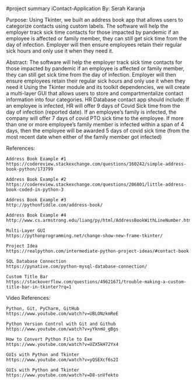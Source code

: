 #project summary
iContact-Application
	By: Serah Karanja

Purpose:
	Using Tkinter, we built an address book app that allows users to categorize contacts using custom labels. The software will help the employer track sick time contacts   for those impacted by pandemic if an employee is affected or family member, they can still get sick time from the day of infection. Employer will then ensure employees retain their regular sick hours and only use it when they need it.


Abstract:
The software will help the employer track sick time contacts  for those impacted by pandemic if an employee is affected or family member, they can still get sick time from the day of infection. Employer will then ensure employees retain their regular sick hours and only use it when they need it Using the Tkinter module and its toolkit dependencies, we will create a multi-layer GUI that allows users to store and compartmentalize contact information into four categories.
	HR Database contact app should include:
If an employee is infected, HR will offer 9 days of Covid Sick time from the day of infection (reported date).
If an employee’s family is infected, the company will offer 7 days of covid PTO sick time to the employee.
If more than one or more employee’s family member is infected within a span of 4 days, then the employee will be awarded 5 days of covid sick time (from the most recent date when either of the family member got infected)





References:

	Address Book Example #1
	https://codereview.stackexchange.com/questions/160242/simple-address-book-python/173799

	Address Book Example #2
	https://codereview.stackexchange.com/questions/206801/little-address-book-coded-in-python-3

	Address Book Example #3
	http://pythonfiddle.com/address-book/

	Address Book Example #4
	http://www.cs.armstrong.edu/liang/py/html/AddressBookWithLineNumber.html?

	Multi-Layer GUI
	https://pythonprogramming.net/change-show-new-frame-tkinter/

	Project Idea
	https://realpython.com/intermediate-python-project-ideas/#contact-book

	SQL Database Connection
	https://pynative.com/python-mysql-database-connection/

	Custom Title Bar
	https://stackoverflow.com/questions/49621671/trouble-making-a-custom-title-bar-in-tkinter?rq=1	



Video References:

	Python, Git, PyCharm, GitHub
	https://www.youtube.com/watch?v=UBLONzkmReE	

	Python Version Control with Git and Github
	https://www.youtube.com/watch?v=yYknmU_gBgs	

	How to Convert Python File to Exe
	https://www.youtube.com/watch?v=UZX5kH72Yx4	

	GUIs with Python and Tkinter
	https://www.youtube.com/watch?v=yQSEXcf6s2I	

	GUIs with Python and Tkinter
	https://www.youtube.com/watch?v=D8-snVfekto	
